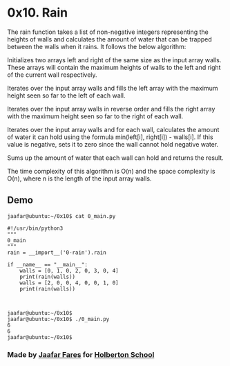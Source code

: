 # 0x10. Rain


The rain function takes a list of non-negative integers representing the heights of walls and calculates the amount of water that can be trapped between the walls when it rains. It follows the below algorithm:

Initializes two arrays left and right of the same size as the input array walls. These arrays will contain the maximum heights of walls to the left and right of the current wall respectively.

Iterates over the input array walls and fills the left array with the maximum height seen so far to the left of each wall.

Iterates over the input array walls in reverse order and fills the right array with the maximum height seen so far to the right of each wall.

Iterates over the input array walls and for each wall, calculates the amount of water it can hold using the formula min(left[i], right[i]) - walls[i]. If this value is negative, sets it to zero since the wall cannot hold negative water.

Sums up the amount of water that each wall can hold and returns the result.

The time complexity of this algorithm is O(n) and the space complexity is O(n), where n is the length of the input array walls.


## Demo

```
jaafar@ubuntu:~/0x10$ cat 0_main.py

#!/usr/bin/python3
"""
0_main
"""
rain = __import__('0-rain').rain

if __name__ == "__main__":
    walls = [0, 1, 0, 2, 0, 3, 0, 4]
    print(rain(walls))
    walls = [2, 0, 0, 4, 0, 0, 1, 0]
    print(rain(walls))



jaafar@ubuntu:~/0x10$ 
jaafar@ubuntu:~/0x10$ ./0_main.py
6
6
jaafar@ubuntu:~/0x10$ 

```

### Made by [Jaafar Fares](https://github.com/jaafarfares) for [Holberton School](https://www.holbertonschool.com/)
